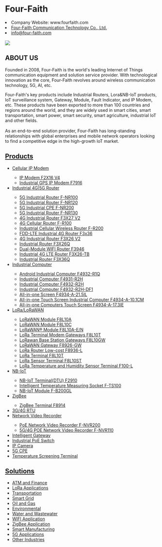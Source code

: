 # Four-Faith
<li>Company Website: www.fourfaith.com</li>
<li><a href="https://www.fourfaith.com/" data-value="">Four-Faith Communication Technology Co., Ltd.</a></li>
<li><a href="mailto:info@four-faith.com">info@four-faith.com</a></li>
&nbsp;<div class="carousel-item ">
                <img src="https://www.fourfaith.com/uploadfile/2022/0516/20220516030520108.jpg" onclick="window.location.href='https://www.fourfaith.com/industrial-5g-router/'">
            </div>
<h2 class="about_video_title">ABOUT US</h2>
            <P class="about_video_text">
                Founded in 2008, Four-Faith is the world's leading Internet of Things communication equipment and
                solution service provider. With technological innovation as the core, Four-Faith revolves around wireless
                communication technology, 5G, AI, etc.
            </P>
            <P class="about_video_text">
               Four-Faith's key products include Industrial Routers, Lora&NB-IoT products, IoT surveillance system,
                Gateway, Module, Fault Indicator, and IP Modem, etc. These products have been exported to more than 100
                countries and regions around the world, and they are widely used in smart cities, smart transportation,
                smart power, smart security, smart agriculture, industrial IoT and other fields.
              <br><br>
                As an end-to-end solution provider, Four-Faith has long-standing relationships with global enterprises
                and mobile network operators looking to find a competitive edge in the high-growth IoT market.
            </P>
                            <h2><a  href="https://www.fourfaith.com/products/">Products</a></h2>
                        <ul>
                            <li><a href="https://www.fourfaith.com/cellularipmodem/" data-value="">Cellular IP Modem</a></li>
                        <ul>
                            <li><a href="https://www.fourfaith.com/ip-modem-f2x16-v4.html"><span>IP Modem F2X16 V4</span></a></li>
                            <li><a href="https://www.fourfaith.com/f7916-series-ip-modem.html"><span>Industrial GPS IP Modem F7916</span></a></li>
                       </ul>
                            <li><a href="https://www.fourfaith.com/industrial-5g-router/" data-value="">Industrial 4G|5G Router</a></li>
                        <ul>
                            <li><a href="https://www.fourfaith.com/f-nr100-5g-industrial-router.html">5G Industrial Router F-NR100</a></li>
                            <li><a href="https://www.fourfaith.com/5g-industrial-router-f-nr120.html">5G Industrial Router F-NR120</a></li>
                            <li><a href="https://www.fourfaith.com/f-nr200-5g-industrial-router.html">5G Industrial CPE F-NR200</a></li>
                            <li><a href="https://www.fourfaith.com/5g-industrial-router-f-nr130.html">5G Industrial Router F-NR130</a></li>
                            <li><a href="https://www.fourfaith.com/industrial-network-router-f3x27-v2.html">4G Industrial Router F3X27 V2</a></li>
                            <li><a href="https://www.fourfaith.com/fr100-3g4g-cellular-router-with-sim-slot.html">4G Cellular Router F-R100</a></li>
                            <li><a href="https://www.fourfaith.com/fr200-industrial-cellular-wireless-router.html">Industrial Cellular Wireless Router F-R200</a></li>
                            <li><a href="https://www.fourfaith.com/f3x36-fdd-lte-industrial-4g-router.html">FDD-LTE Industrial 4G Router F3x36</a></li>
                            <li><a href="https://www.fourfaith.com/industrial-ethernet-router-f3x26-v2.html">4G Industrial Router F3X26 V2</a></li>
                            <li><a href="https://www.fourfaith.com/f3x26q-industrial-router.html">Industrial Router F3X26Q</a></li>
                            <li><a href="https://www.fourfaith.com/f3946-dual-module-wifi-router.html">Dual-Module WIFI Router F3946</a></li>   
                            <li><a href="https://www.fourfaith.com/f3x26-tb-industrial-4g-lte-router.html">Industrial 4G LTE Router F3X26-TB</a></li>
                            <li><a href="https://www.fourfaith.com/f3x36q-industrial-router.html">Industrial Router F3X36Q</a></li>
                       </ul>
                            <li><a href="https://www.fourfaith.com/industrial-computer/" data-value="">Industrial Computer</a></li>
                       <ul>
                            <li><a href="https://www.fourfaith.com/f4932-r1q-industrial-computer.html">Android Industrial Computer F4932-R1Q</a></li>
                            <li><a href="https://www.fourfaith.com/f4931-r2h-industrial-computer.html">Industrial Computer F4931-R2H</a></li>
                            <li><a href="https://www.fourfaith.com/industrial-computer-f4932-r2h.html">Industrial Computer F4932-R2H</a></li>
                            <li><a href="https://www.fourfaith.com/industrial-pc-f4932.html">Industrial Computer F4932-R2H-DF1</a></li>
                            <li><a href="https://www.fourfaith.com/all-in-one-pc-touch-screen.html">All-in-one Screen F4934-A-21.5IL</a></li>
                            <li><a href="https://www.fourfaith.com/all-in-one-touch-screen-computer.html">All-in-one Touch Screen Industrial Computer F4934-A-10.1CM</a></li>
                       <li><a href="https://www.fourfaith.com/all-in-one-computers-touch-screen.html">All-in-one Computers Touch Screen F4934-A-17.3IE</a></li>
                       </ul>
                            <li><a href="https://www.fourfaith.com/lora/" data-value="">LoRa/LoRaWAN</a></li>
                       <ul>
                            <li><a href="https://www.fourfaith.com/lorawan-module-f8l10a.html">LoRaWAN Module F8L10A</a></li>
                            <li><a href="https://www.fourfaith.com/lorawan-module-f-lm100.html">LoRaWAN Module F8L10C</a></li>
                            <li><a href="https://www.fourfaith.com/lora-module-price.html">LoRaWAN® Module F8L10A-E/N</a></li>
                            <li><a href="http://www.fourfaith.com/f8l10t-lora-gateways-semtech.html">LoRa Terminal Modem Gateways F8L10T</a></li>
                            <li><a href="https://www.fourfaith.com/f8l10gw-lorawan-base-station-gateways.html">LoRawan Base Station Gateways F8L10GW</a></li>
                            <li><a href="https://www.fourfaith.com/f8926-gw-lorawan-gateway.html">LoRaWAN Gateway F8926-GW</a></li>
                            <li><a href="https://www.fourfaith.com/f8936l-lora-router-low-cost-lora-gateway-price.html">LoRa Router Low-cost F8936-L</a></li>
                            <li><a href="https://www.fourfaith.com/f8l10t-lora-gateways-semtech.html">LoRa Terminal F8L10T</a></li>
                            <li><a href="https://www.fourfaith.com/lora-sensor-terminal-f8l10st.html">LoRa Sensor Terminal F8L10ST</a></li>
                            <li><a href="https://www.fourfaith.com/lora-temperature-and-humidity-sensor-f100-l.html">LoRa Temperature and Humidity Sensor Terminal F100-L</a></li>
                       </ul>
                            <li><a href="https://www.fourfaith.com/NB-IoT/" data-value="">NB-IoT</a></li>
                       <ul>
                            <li><a href="https://www.fourfaith.com/f2910.html">NB-IoT Terminal(DTU) F2910</a></li>
                            <li><a href="https://www.fourfaith.com/intelligent-socket.html">Intelligent Temperature Measuring Socket F-TS100</a></li>
                            <li><a href="https://www.fourfaith.com/cheapest-nb-iot-module.html">NB-IoT Module F-B200GL</a></li>
                       </ul>
                            <li><a href="https://www.fourfaith.com/zigbee/" data-value="">ZigBee</a></li>
                       <ul>
                            <li><a href="https://www.fourfaith.com/f8914-zigbee-terminal-ip-modem.html">ZigBee Terminal F8914</a></li>
                       </ul>
                            <li><a href="https://www.fourfaith.com/3grtu/" data-value="">3G/4G RTU</a></li>
                            <li><a href="https://www.fourfaith.com/Network-Video-Recoder/" data-value="">Network Video Recorder</a></li>
                       <ul>
                            <li><a href="https://www.fourfaith.com/f-nvr200-poe-network-video-recorder.html">PoE Network Video Recorder F-NVR200</a></li>
                            <li><a href="https://www.fourfaith.com/poe-nvr-recorder.html">5G/4G POE Network Video Recorder F-NVR110</a></li>
                       </ul>
                            <li><a href="https://www.fourfaith.com/Intelligent-Gateway/" data-value="">Intelligent Gateway</a></li>
                            <li><a href="https://www.fourfaith.com/Industrial-PoE-Switch/" data-value="">Industrial PoE Switch</a></li>
                            <li><a href="https://www.fourfaith.com/IP-Camera/" data-value="">IP Camera</a></li>
                            <li><a href="https://www.fourfaith.com/5g-cpe/" data-value="">5G CPE</a></li>
                            <li><a href="https://www.fourfaith.com/temperature-screening-terminal/" data-value="">Temperature Screening Terminal</a></li>
                        </ul>
                            <h2><a  href="https://www.fourfaith.com/solution/">Solutions</a></h2>
                        <ul>
                            <li><a href="https://www.fourfaith.com/solution/atmfinance/" data-value="">ATM and Finance</a></li>
                            <li><a href="https://www.fourfaith.com/solution/loraapplications/" data-value="">LoRa Applications</a></li>
                            <li><a href="https://www.fourfaith.com/solution/transpotation/" data-value="">Transportation</a></li>
                            <li><a href="https://www.fourfaith.com/solution/smartgrid/" data-value="">Smart Grid</a></li>
                            <li><a href="https://www.fourfaith.com/solution/oilgas/" data-value="">Oil and Gas</a></li>
                            <li><a href="https://www.fourfaith.com/solution/environmentalprotection/" data-value="">Environmental</a></li>
                            <li><a href="https://www.fourfaith.com/solution/wastewater/" data-value="">Water and Wastewater</a></li>
                            <li><a href="https://www.fourfaith.com/solution/wifiapplication/" data-value="">WIFI Application</a></li>
                            <li><a href="https://www.fourfaith.com/solution/zigbeeapplication/" data-value="">ZigBee Application</a></li>
                            <li><a href="https://www.fourfaith.com/solution/smart-manufacturing/" data-value="">Smart Manufacturing</a></li>
                            <li><a href="https://www.fourfaith.com/solution/5gapplications/" data-value="">5G Applications</a></li>
                            <li><a href="https://www.fourfaith.com/solution/otherindustries/" data-value="">Other Industries</a></li>
                       </ul>
         
